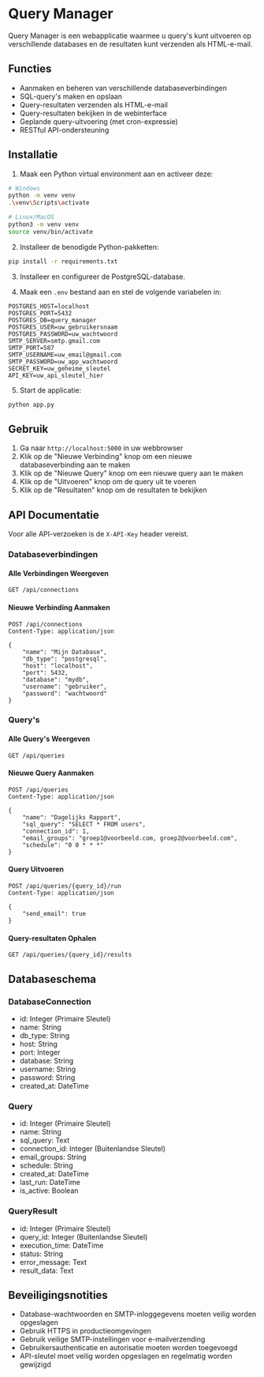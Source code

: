 # Query Manager

Query Manager is een webapplicatie waarmee u query's kunt uitvoeren op verschillende databases en de resultaten kunt verzenden als HTML-e-mail.

## Functies

- Aanmaken en beheren van verschillende databaseverbindingen
- SQL-query's maken en opslaan
- Query-resultaten verzenden als HTML-e-mail
- Query-resultaten bekijken in de webinterface
- Geplande query-uitvoering (met cron-expressie)
- RESTful API-ondersteuning

## Installatie

1. Maak een Python virtual environment aan en activeer deze:
```bash
# Windows
python -m venv venv
.\venv\Scripts\activate

# Linux/MacOS
python3 -m venv venv
source venv/bin/activate
```

2. Installeer de benodigde Python-pakketten:
```bash
pip install -r requirements.txt
```

3. Installeer en configureer de PostgreSQL-database.

4. Maak een `.env` bestand aan en stel de volgende variabelen in:
```
POSTGRES_HOST=localhost
POSTGRES_PORT=5432
POSTGRES_DB=query_manager
POSTGRES_USER=uw_gebruikersnaam
POSTGRES_PASSWORD=uw_wachtwoord
SMTP_SERVER=smtp.gmail.com
SMTP_PORT=587
SMTP_USERNAME=uw_email@gmail.com
SMTP_PASSWORD=uw_app_wachtwoord
SECRET_KEY=uw_geheime_sleutel
API_KEY=uw_api_sleutel_hier
```

5. Start de applicatie:
```bash
python app.py
```

## Gebruik

1. Ga naar `http://localhost:5000` in uw webbrowser
2. Klik op de "Nieuwe Verbinding" knop om een nieuwe databaseverbinding aan te maken
3. Klik op de "Nieuwe Query" knop om een nieuwe query aan te maken
4. Klik op de "Uitvoeren" knop om de query uit te voeren
5. Klik op de "Resultaten" knop om de resultaten te bekijken

## API Documentatie

Voor alle API-verzoeken is de `X-API-Key` header vereist.

### Databaseverbindingen

#### Alle Verbindingen Weergeven
```http
GET /api/connections
```

#### Nieuwe Verbinding Aanmaken
```http
POST /api/connections
Content-Type: application/json

{
    "name": "Mijn Database",
    "db_type": "postgresql",
    "host": "localhost",
    "port": 5432,
    "database": "mydb",
    "username": "gebruiker",
    "password": "wachtwoord"
}
```

### Query's

#### Alle Query's Weergeven
```http
GET /api/queries
```

#### Nieuwe Query Aanmaken
```http
POST /api/queries
Content-Type: application/json

{
    "name": "Dagelijks Rapport",
    "sql_query": "SELECT * FROM users",
    "connection_id": 1,
    "email_groups": "groep1@voorbeeld.com, groep2@voorbeeld.com",
    "schedule": "0 0 * * *"
}
```

#### Query Uitvoeren
```http
POST /api/queries/{query_id}/run
Content-Type: application/json

{
    "send_email": true
}
```

#### Query-resultaten Ophalen
```http
GET /api/queries/{query_id}/results
```

## Databaseschema

### DatabaseConnection
- id: Integer (Primaire Sleutel)
- name: String
- db_type: String
- host: String
- port: Integer
- database: String
- username: String
- password: String
- created_at: DateTime

### Query
- id: Integer (Primaire Sleutel)
- name: String
- sql_query: Text
- connection_id: Integer (Buitenlandse Sleutel)
- email_groups: String
- schedule: String
- created_at: DateTime
- last_run: DateTime
- is_active: Boolean

### QueryResult
- id: Integer (Primaire Sleutel)
- query_id: Integer (Buitenlandse Sleutel)
- execution_time: DateTime
- status: String
- error_message: Text
- result_data: Text

## Beveiligingsnotities

- Database-wachtwoorden en SMTP-inloggegevens moeten veilig worden opgeslagen
- Gebruik HTTPS in productieomgevingen
- Gebruik veilige SMTP-instellingen voor e-mailverzending
- Gebruikersauthenticatie en autorisatie moeten worden toegevoegd
- API-sleutel moet veilig worden opgeslagen en regelmatig worden gewijzigd
